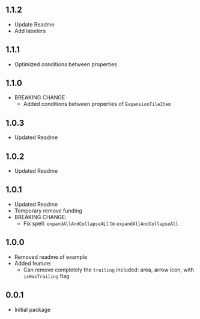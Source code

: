 ## 1.1.2
* Update Readme
* Add labelers

## 1.1.1
* Optimized conditions between properties

## 1.1.0
* BREAKING CHANGE
  - Added conditions between properties of `ExpansionTileItem`

## 1.0.3
* Updated Readme

## 1.0.2
* Updated Readme

## 1.0.1
* Updated Readme
* Temporary remove funding
* BREAKING CHANGE: 
  - Fix spell: `expandAllAndCollapseALl` to `expandAllAndCollapseAll`
  
## 1.0.0
* Removed readme of example
* Added feature:
  - Can remove completely the `trailing` included: area, arrow icon, with `isHasTrailing` flag

## 0.0.1
* Initial package
